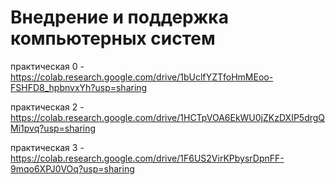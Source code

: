 # Внедрение и поддержка компьютерных систем

практическая 0 - https://colab.research.google.com/drive/1bUclfYZTfoHmMEoo-FSHFD8_hpbnvxYh?usp=sharing

практическая 2 - https://colab.research.google.com/drive/1HCTpVOA6EkWU0jZKzDXIP5drgQMi1pvq?usp=sharing

практическая 3 - https://colab.research.google.com/drive/1F6US2VirKPbysrDpnFF-9mqo6XPJ0VOq?usp=sharing
